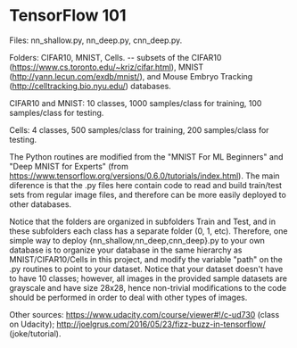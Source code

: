 # TensorFlow 101

Files: nn_shallow.py, nn_deep.py, cnn_deep.py.

Folders: CIFAR10, MNIST, Cells.
-- subsets of the CIFAR10 (https://www.cs.toronto.edu/~kriz/cifar.html),
MNIST (http://yann.lecun.com/exdb/mnist/),
and Mouse Embryo Tracking (http://celltracking.bio.nyu.edu/) databases.

CIFAR10 and MNIST: 10 classes, 1000 samples/class for training, 100 samples/class for testing.

Cells: 4 classes, 500 samples/class for training, 200 samples/class for testing.

The Python routines are modified from the
"MNIST For ML Beginners" and "Deep MNIST for Experts" (from https://www.tensorflow.org/versions/0.6.0/tutorials/index.html).
The main diference is that the .py files here contain code to read and build
train/test sets from regular image files, and therefore can be more easily deployed to other databases. 

Notice that the folders are organized
in subfolders Train and Test, and in these subfolders each class has a separate folder (0, 1, etc).
Therefore, one simple way to deploy {nn_shallow,nn_deep,cnn_deep}.py to your own database is to organize your database in the same hierarchy as MNIST/CIFAR10/Cells in this project, and modify the variable
"path" on the .py routines to point to your dataset. Notice that your dataset doesn't have to
have 10 classes; however, all images in the provided sample datasets are grayscale and have size 28x28,
hence non-trivial modifications to the code should be performed in order to deal with other types of images.

Other sources:
https://www.udacity.com/course/viewer#!/c-ud730 (class on Udacity);
http://joelgrus.com/2016/05/23/fizz-buzz-in-tensorflow/ (joke/tutorial).